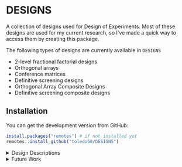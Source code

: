 # DESIGNS

A collection of designs used for Design of Experiments. Most of these designs are used for my current research, so I've made a quick way to access them by creating this package.

The following types of designs are currently available in `DESIGNS`

- 2-level fractional factorial designs
- Orthogonal arrays
- Conference matrices
- Definitive screening designs
- Orthogonal Array Composite Designs
- Definitive screening composite designs

## Installation

You can get the development version from GitHub:

``` r
install.packages("remotes") # if not installed yet
remotes::install_github("toledo60/DESIGNS")
```

<details>
<summary> Design Descriptions </summary>

### Two-Level Fractional Factorial Designs

| k   | Design   | Resolution | Generators                     |
|-----|----------|------------|--------------------------------|
| 4   | 2^4      | \-         |     \-                           |
| 5   | 2^(5-1)  | V          | E=ABCD                         |
| 6   | 2^(6-1)  | VI         | F = ABCDE                      |
| 7   | 2^(7-1)  | VII        | G = ABCDEF                     |
| 8   | 2^(8-2)  | V          | G = ABCDE, H = ABCF            |
| 9   | 2^(9-2)  | V          | H = ABCDE, J = ABCFG           |
| 10  | 2^(10-3) | V          | H = ABCDE, J = ABCFG, K = ABDF |

### Orthogonal Arrays

The following orthogonal arrays were obtained from http://neilsloane.com/oadir/ with the same naming convention, 

where a file **oa.N.k.s.t.name** indicates an orthogonal array with N runs, k factors, s levels, and strength t.

*3-levels*

- oa.9.4.3.2
- oa.18.7.3.2
- oa.27.13.3.2

*4-levels*

- oa.16.5.4.2
- oa.32.9.4.2
- oa.64.21.4.2

*5-levels*

- oa.25.6.5.2
- oa.50.11.5.2

### Conference Matrices

For k = 2-12 (even only), the conference matrices were obtained from the following paper:

*Alan R. Vazquez, Peter Goos & Eric D. Schoen (2020) Projections of Definitive Screening Designs by Dropping Columns: Selection and Evaluation, Technometrics, 62:1, 37-47, DOI: 10.1080/00401706.2019.1566095*

### Definitive Screening Designs

The designs were obtained from the following paper:

*Bradley Jones & Christopher J. Nachtsheim (2011) A Class of Three-Level Designs for Definitive Screening in the Presence of Second-Order Effects, Journal of Quality Technology, 43:1, 1-15, DOI: 10.1080/00224065.2011.11917841*

### Orthogonal Array Composite Designs

These designs were obtained by combining the two-level fractional factorial designs and specific three-level orthogonal arrays from this package. These designs were constructed to match the following paper:

*Yong-Dao Zhou & Hongquan Xu (2017) Composite Designs Based on Orthogonal Arrays and Definitive Screening Designs, Journal of the American Statistical Association, 112:520, 1675-1683, DOI: 10.1080/01621459.2016.1228535*


### Definitive Screening Composite Designs

These designs were obtained by combining the two-level fractional factorial designs and definitive screening designs from this package. These designs were constructed to match the following paper:

*Yong-Dao Zhou & Hongquan Xu (2017) Composite Designs Based on Orthogonal Arrays and Definitive Screening Designs, Journal of the American Statistical Association, 112:520, 1675-1683, DOI: 10.1080/01621459.2016.1228535*
</details>

<details>
<summary> Future Work </summary>

-   Add documentation for .rda files
-   Add more designs
</details>
